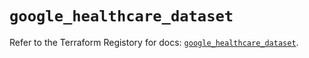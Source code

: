# `google_healthcare_dataset`

Refer to the Terraform Registory for docs: [`google_healthcare_dataset`](https://registry.terraform.io/providers/hashicorp/google-beta/5.6.0/docs/resources/google_healthcare_dataset).
